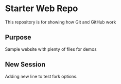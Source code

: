 # Starter Web Repo

This repository is for showing how Git and GitHub work

## Purpose

Sample website with plenty of files for demos

## New Session

Adding new line to test fork options.
